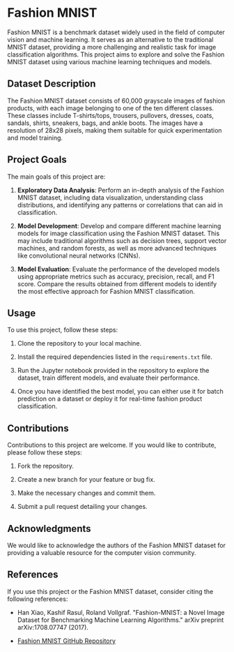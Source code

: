 # Fashion MNIST

Fashion MNIST is a benchmark dataset widely used in the field of computer vision and machine learning. It serves as an alternative to the traditional MNIST dataset, providing a more challenging and realistic task for image classification algorithms. This project aims to explore and solve the Fashion MNIST dataset using various machine learning techniques and models.

## Dataset Description

The Fashion MNIST dataset consists of 60,000 grayscale images of fashion products, with each image belonging to one of the ten different classes. These classes include T-shirts/tops, trousers, pullovers, dresses, coats, sandals, shirts, sneakers, bags, and ankle boots. The images have a resolution of 28x28 pixels, making them suitable for quick experimentation and model training.

## Project Goals

The main goals of this project are:

1. **Exploratory Data Analysis**: Perform an in-depth analysis of the Fashion MNIST dataset, including data visualization, understanding class distributions, and identifying any patterns or correlations that can aid in classification.

2. **Model Development**: Develop and compare different machine learning models for image classification using the Fashion MNIST dataset. This may include traditional algorithms such as decision trees, support vector machines, and random forests, as well as more advanced techniques like convolutional neural networks (CNNs).

3. **Model Evaluation**: Evaluate the performance of the developed models using appropriate metrics such as accuracy, precision, recall, and F1 score. Compare the results obtained from different models to identify the most effective approach for Fashion MNIST classification.

## Usage

To use this project, follow these steps:

1. Clone the repository to your local machine.

2. Install the required dependencies listed in the `requirements.txt` file.

3. Run the Jupyter notebook provided in the repository to explore the dataset, train different models, and evaluate their performance.

4. Once you have identified the best model, you can either use it for batch prediction on a dataset or deploy it for real-time fashion product classification.

## Contributions

Contributions to this project are welcome. If you would like to contribute, please follow these steps:

1. Fork the repository.

2. Create a new branch for your feature or bug fix.

3. Make the necessary changes and commit them.

4. Submit a pull request detailing your changes.

## Acknowledgments

We would like to acknowledge the authors of the Fashion MNIST dataset for providing a valuable resource for the computer vision community.

## References

If you use this project or the Fashion MNIST dataset, consider citing the following references:

- Han Xiao, Kashif Rasul, Roland Vollgraf. "Fashion-MNIST: a Novel Image Dataset for Benchmarking Machine Learning Algorithms." arXiv preprint arXiv:1708.07747 (2017).

- [Fashion MNIST GitHub Repository](https://github.com/zalandoresearch/fashion-mnist)